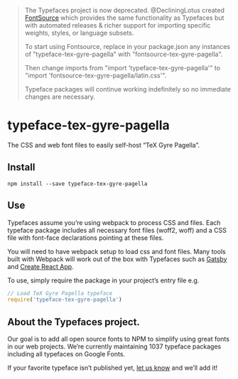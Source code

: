>The Typefaces project is now deprecated. @DecliningLotus created
[FontSource](https://github.com/fontsource/fontsource) which provides the
same functionality as Typefaces but with automated releases & richer
support for importing specific weights, styles, or language subsets.
>
>To start using Fontsource, replace in your package.json any instances of
"typeface-tex-gyre-pagella" with "fontsource-tex-gyre-pagella".
>
> Then change imports from "import 'typeface-tex-gyre-pagella'" to "import 'fontsource-tex-gyre-pagella/latin.css'".
>
>Typeface packages will continue working indefinitely so no immediate
>changes are necessary.

# typeface-tex-gyre-pagella

The CSS and web font files to easily self-host “TeX Gyre Pagella”.

## Install

`npm install --save typeface-tex-gyre-pagella`

## Use

Typefaces assume you’re using webpack to process CSS and files. Each typeface
package includes all necessary font files (woff2, woff) and a CSS file with
font-face declarations pointing at these files.

You will need to have webpack setup to load css and font files. Many tools built
with Webpack will work out of the box with Typefaces such as [Gatsby](https://github.com/gatsbyjs/gatsby)
and [Create React App](https://github.com/facebookincubator/create-react-app).

To use, simply require the package in your project’s entry file e.g.

```javascript
// Load TeX Gyre Pagella typeface
require('typeface-tex-gyre-pagella')
```

## About the Typefaces project.

Our goal is to add all open source fonts to NPM to simplify using great fonts in
our web projects. We’re currently maintaining 1037 typeface packages
including all typefaces on Google Fonts.

If your favorite typeface isn’t published yet, [let us know](https://github.com/KyleAMathews/typefaces)
and we’ll add it!
